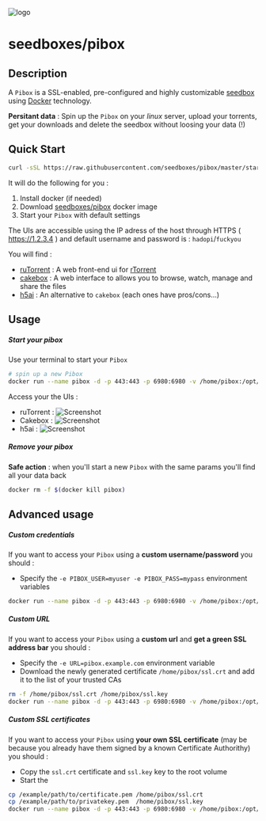 ![logo](https://raw.githubusercontent.com/seedboxes/pibox/master/pibox.png)

# seedboxes/pibox

## Description

A `Pibox` is a SSL-enabled, pre-configured and highly customizable [seedbox](http://github.com/seedboxes/pibox) using [Docker](http://docker.com) technology.

**Persitant data** : Spin up the `Pibox` on your *linux* server, upload your torrents, get your downloads and delete the seedbox without loosing your data (!)

## Quick Start

```bash
curl -sSL https://raw.githubusercontent.com/seedboxes/pibox/master/start | bash
```

It will do the following for you :

1. Install docker (if needed)
2. Download [seedboxes/pibox](https://registry.hub.docker.com/r/seedboxes/pibox/) docker image
3. Start your `Pibox` with default settings

The UIs are accessible using the IP adress of the host through HTTPS ( https://1.2.3.4 ) and  default username and password is : `hadopi`/`fuckyou`

You will find :

* [ruTorrent](https://github.com/Novik/ruTorrent) : A web front-end ui for [rTorrent](https://rakshasa.github.io/rtorrent/)
* [cakebox](https://github.com/Cakebox/cakebox) : A web interface to allows you to browse, watch, manage and share the files
* [h5ai](https://larsjung.de/h5ai/) : An alternative to `cakebox` (each ones have pros/cons...)

## Usage

##### Start your pibox

Use your terminal to start your `Pibox`

```bash
# spin up a new Pibox
docker run --name pibox -d -p 443:443 -p 6980:6980 -v /home/pibox:/opt/rtorrent seedboxes/pibox
```

Access your the UIs :
* ruTorrent : ![Screenshot](https://raw.githubusercontent.com/seedboxes/pibox/master/rutorrent.png)
* Cakebox : ![Screenshot](https://raw.githubusercontent.com/seedboxes/pibox/master/cakebox.png)
* h5ai : ![Screenshot](https://raw.githubusercontent.com/seedboxes/pibox/master/h5ai.png)


##### Remove your pibox

**Safe action** : when you'll start a new `Pibox` with the same params you'll find all your data back

```bash
docker rm -f $(docker kill pibox)
```

## Advanced usage

##### Custom credentials

If you want to access your `Pibox` using a **custom username/password** you should :

- Specify the `-e PIBOX_USER=myuser -e PIBOX_PASS=mypass` environment variables

```bash
docker run --name pibox -d -p 443:443 -p 6980:6980 -v /home/pibox:/opt/rtorrent -e PIBOX_USER=myuser -e PIBOX_PASS=mypass seedboxes/pibox
```

##### Custom URL

If you want to access your `Pibox` using a **custom url** and **get a green SSL address bar** you should :

- Specify the `-e URL=pibox.example.com` environment variable
- Download the newly generated certificate `/home/pibox/ssl.crt` and add it to the list of your trusted CAs

```bash
rm -f /home/pibox/ssl.crt /home/pibox/ssl.key
docker run --name pibox -d -p 443:443 -p 6980:6980 -v /home/pibox:/opt/rtorrent -e URL=pibox.example.com seedboxes/pibox
```

##### Custom SSL certificates

If you want to access your `Pibox` using **your own SSL certificate** (may be because you already have them signed by a known Certificate Authorithy) you should :

- Copy the `ssl.crt` certificate and `ssl.key` key to the root volume
- Start the 

```bash
cp /example/path/to/certificate.pem /home/pibox/ssl.crt
cp /example/path/to/privatekey.pem  /home/pibox/ssl.key
docker run --name pibox -d -p 443:443 -p 6980:6980 -v /home/pibox:/opt/rtorrent seedboxes/pibox
```


